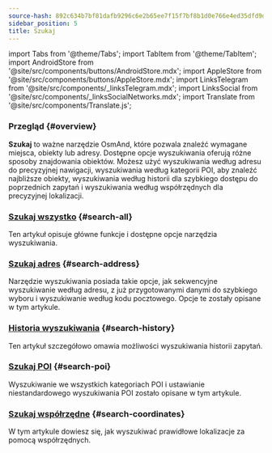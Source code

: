 ```yaml
---
source-hash: 892c634b7bf81dafb9296c6e2b65ee7f15f7bf8b1d0e766e4ed35dfd9df8901e
sidebar_position: 5
title: Szukaj
---
```

import Tabs from '@theme/Tabs';
import TabItem from '@theme/TabItem';
import AndroidStore from '@site/src/components/buttons/AndroidStore.mdx';
import AppleStore from '@site/src/components/buttons/AppleStore.mdx';
import LinksTelegram from '@site/src/components/_linksTelegram.mdx';
import LinksSocial from '@site/src/components/_linksSocialNetworks.mdx';
import Translate from '@site/src/components/Translate.js';


### Przegląd {#overview}

**Szukaj** to ważne narzędzie OsmAnd, które pozwala znaleźć wymagane miejsca, obiekty lub adresy. Dostępne opcje wyszukiwania oferują różne sposoby znajdowania obiektów. Możesz użyć wyszukiwania według adresu do precyzyjnej nawigacji, wyszukiwania według kategorii POI, aby znaleźć najbliższe obiekty, wyszukiwania według historii dla szybkiego dostępu do poprzednich zapytań i wyszukiwania według współrzędnych dla precyzyjnej lokalizacji.


### [Szukaj wszystko](./search-all.md) {#search-all}

Ten artykuł opisuje główne funkcje i dostępne opcje narzędzia wyszukiwania.


### [Szukaj adres](./search-address.md) {#search-address}

Narzędzie wyszukiwania posiada takie opcje, jak sekwencyjne wyszukiwanie według adresu, z już przygotowanymi danymi do szybkiego wyboru i wyszukiwanie według kodu pocztowego. Opcje te zostały opisane w tym artykule.


### [Historia wyszukiwania](./search-history.md) {#search-history}

Ten artykuł szczegółowo omawia możliwości wyszukiwania historii zapytań.


### [Szukaj POI](./search-poi.md) {#search-poi}

Wyszukiwanie we wszystkich kategoriach POI i ustawianie niestandardowego wyszukiwania POI zostało opisane w tym artykule.


### [Szukaj współrzędne](./search-coordinates.md) {#search-coordinates}

W tym artykule dowiesz się, jak wyszukiwać prawidłowe lokalizacje za pomocą współrzędnych.